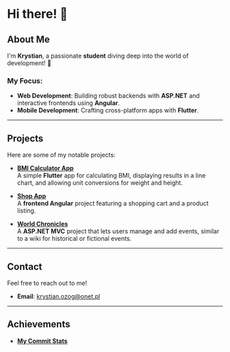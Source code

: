 # Hi there! 👋

## About Me

I'm **Krystian**, a passionate **student** diving deep into the world of development! 🚀

### My Focus:

- **Web Development**: Building robust backends with **ASP.NET** and interactive frontends using **Angular**.
- **Mobile Development**: Crafting cross-platform apps with **Flutter**.

---

## Projects

Here are some of my notable projects:

- **[BMI Calculator App](https://github.com/kry-ozo/bmiApp)**\
  A simple **Flutter** app for calculating BMI, displaying results in a line chart, and allowing unit conversions for weight and height.

- **[Shop App](https://github.com/kry-ozo/shopApp)**\
  A **frontend Angular** project featuring a shopping cart and a product listing.

- **[World Chronicles](https://github.com/kry-ozo/WorldChronicles)**\
  A **ASP.NET MVC** project that lets users manage and add events, similar to a wiki for historical or fictional events.

---

## Contact

Feel free to reach out to me!

- **Email**: [krystian.ozog@onet.pl](mailto\:krystian.ozog@onet.pl)

---

## Achievements

- **[My Commit Stats](https://github.com/kry-ozo)**

